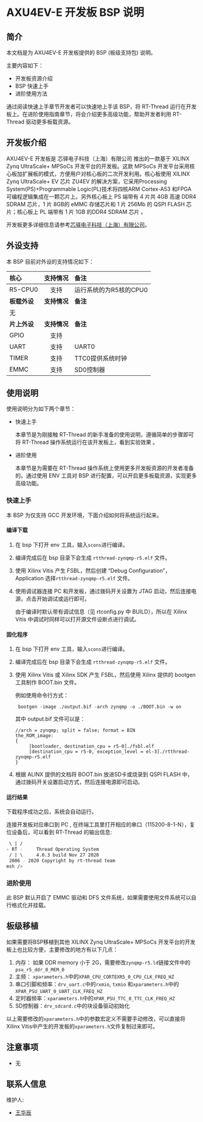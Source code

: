 # AXU4EV-E 开发板 BSP 说明

## 简介

本文档是为 AXU4EV-E 开发板提供的 BSP (板级支持包) 说明。

主要内容如下：

- 开发板资源介绍
- BSP 快速上手
- 进阶使用方法

通过阅读快速上手章节开发者可以快速地上手该 BSP，将 RT-Thread 运行在开发板上。在进阶使用指南章节，将会介绍更多高级功能，帮助开发者利用 RT-Thread 驱动更多板载资源。

## 开发板介绍

AXU4EV-E 开发板是 芯驿电子科技（上海）有限公司 推出的一款基于 XILINX Zynq UltraScale+ MPSoCs 开发平台的开发板。这款 MPSoCs 开发平台采用核心板加扩展板的模式，方便用户对核心板的二次开发利用。核心板使用 XILINX Zynq UltraScale+ EV 芯片 ZU4EV 的解决方案，它采用Processing System(PS)+Programmable Logic(PL)技术将四核ARM Cortex-A53 和FPGA 可编程逻辑集成在一颗芯片上。另外核心板上 PS 端带有 4 片共 4GB 高速 DDR4 SDRAM 芯片，1 片 8GB的 eMMC 存储芯片和 1 片 256Mb 的 QSPI FLASH 芯片；核心板上 PL 端带有 1 片 1GB 的DDR4 SDRAM 芯片 。

开发板更多详细信息请参考[芯驿电子科技（上海）有限公司](http://www.alinx.cn/)。

## 外设支持

本 BSP 目前对外设的支持情况如下：

| **核心**      | **支持情况** | **备注**                              |
| :----------------- | :----------: | :------------------------------------- |
| R5-CPU0   |     支持     | 运行系统的为R5核的CPU0 |
| **板载外设**      | **支持情况** | **备注**                              |
| 无 |          |  |
| **片上外设**      | **支持情况** | **备注**                              |
| GPIO              |     支持     |  |
| UART              |     支持     | UART0                            |
| TIMER     |     支持     |     TTC0提供系统时钟         |
| EMMC | 支持 | SD0控制器 |

## 使用说明

使用说明分为如下两个章节：

- 快速上手

    本章节是为刚接触 RT-Thread 的新手准备的使用说明，遵循简单的步骤即可将 RT-Thread 操作系统运行在该开发板上，看到实验效果 。

- 进阶使用

    本章节是为需要在 RT-Thread 操作系统上使用更多开发板资源的开发者准备的。通过使用 ENV 工具对 BSP 进行配置，可以开启更多板载资源，实现更多高级功能。


### 快速上手

本 BSP 为仅支持 GCC 开发环境，下面介绍如何将系统运行起来。

#### 编译下载

1. 在 bsp 下打开 env 工具，输入`scons`进行编译。

2. 编译完成后在 bsp 目录下会生成 `rtthread-zynqmp-r5.elf` 文件。

3. 使用 Xilinx Vitis 产生 FSBL，然后创建 “Debug Configuration”，Application 选择`rtthread-zynqmp-r5.elf` 文件。

4. 使用调试器连接 PC 和开发板，通过拨码开关设置为 JTAG 启动，然后连接电源，点击开始调试或运行即可。

   由于编译时默认带有调试信息（见 rtconfig.py 中 BUILD），所以在 Xilinx Vitis 中调试时同样可以打开源文件设断点进行调试。

#### 固化程序

1. 在 bsp 下打开 env 工具，输入`scons`进行编译。

2. 编译完成后在 bsp 目录下会生成 `rtthread-zynqmp-r5.elf` 文件。

3. 使用 Xilinx Vitis 或 Xilinx SDK 产生 FSBL，然后使用 Xilinx 提供的 bootgen 工具制作 BOOT.bin 文件。

   例如使用命令行方式：

   ```
    bootgen -image ./output.bif -arch zynqmp -o ./BOOT.bin -w on
   ```
   
   其中 output.bif 文件可以是：
   ```
   //arch = zynqmp; split = false; format = BIN
   the_ROM_image:
   {
        [bootloader, destination_cpu = r5-0]./fsbl.elf
        [destination_cpu = r5-0, exception_level = el-3]./rtthread-zynqmp-r5.elf
   }
   ```
   
4. 根据 ALINX 提供的文档将 BOOT.bin 放进SD卡或烧录到 QSPI FLASH 中，通过拨码开关设置启动方式，然后连接电源即可启动。


#### 运行结果

下载程序成功之后，系统会自动运行。

连接开发板对应串口到 PC , 在终端工具里打开相应的串口（115200-8-1-N），复位设备后，可以看到 RT-Thread 的输出信息:

```bash
 \ | /
- RT -     Thread Operating System
 / | \     4.0.3 build Nov 27 2020
 2006 - 2020 Copyright by rt-thread team
msh />
```

### 进阶使用

此 BSP 默认开启了 EMMC 驱动和 DFS 文件系统，如果需要使用文件系统可以自行格式化并挂载。


## 板级移植

如果需要将BSP移植到其他 XILINX Zynq UltraScale+ MPSoCs 开发平台的开发板上也比较方便，主要修改的地方有以下几点：

1. 内存： 如果 DDR memory 小于 2G，需要修改`zynqmp-r5.ld`链接文件中的`psu_r5_ddr_0_MEM_0` 
2. 主频： `xparameters.h`中的`XPAR_CPU_CORTEXR5_0_CPU_CLK_FREQ_HZ`
3. 串口引脚和频率：`drv_uart.c`中的`rxmio`, `txmio` 和`xparameters.h`中的`XPAR_PSU_UART_0_UART_CLK_FREQ_HZ`
4. 定时器频率：`xparameters.h`中的`XPAR_PSU_TTC_0_TTC_CLK_FREQ_HZ` 
5. SD控制器：`drv_sdcard.c`中的块设备驱动初始化

以上需要修改的`xparameters.h`中的参数宏定义不需要手动修改，可以直接将Xilinx Vitis中产生的开发板的`xparameters.h`文件复制过来即可。



## 注意事项

- 无

## 联系人信息

维护人:

-  [王华辰](https://github.com/Wang-Huachen/)

